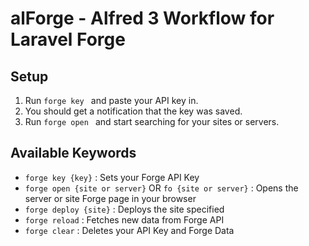 # alForge - Alfred 3 Workflow for Laravel Forge

## Setup

1. Run `forge key ` and paste your API key in.
2. You should get a notification that the key was saved.
3. Run `forge open ` and start searching for your sites or servers.

## Available Keywords
- `forge key {key}` : Sets your Forge API Key
- `forge open {site or server}` OR `fo {site or server}` : Opens the server or site Forge page in your browser
- `forge deploy {site}` : Deploys the site specified
- `forge reload` : Fetches new data from Forge API
- `forge clear` : Deletes your API Key and Forge Data
